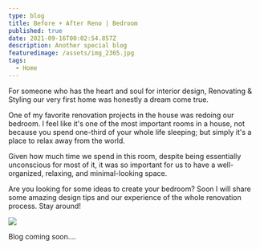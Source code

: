 ```yaml
---
type: blog
title: Before + After Reno | Bedroom
published: true
date: 2021-09-16T00:02:54.857Z
description: Another special blog
featuredimage: /assets/img_2365.jpg
tags:
  - Home
---
```

For someone who has the heart and soul for interior design, Renovating & Styling our very first home was honestly a dream come true. 

One of my favorite renovation projects in the house was redoing our bedroom. I feel like it's one of the most important rooms in a house, not because you spend one-third of your whole life sleeping; but simply it's a place to relax away from the world. 

Given how much time we spend in this room, despite being essentially unconscious for most of it, it was so important for us to have a well-organized, relaxing, and minimal-looking space. 

Are you looking for some ideas to create your bedroom?  Soon I will share some amazing design tips and our experience of the whole renovation process. Stay around!

![](/assets/before-after.png)

Blog coming soon....
